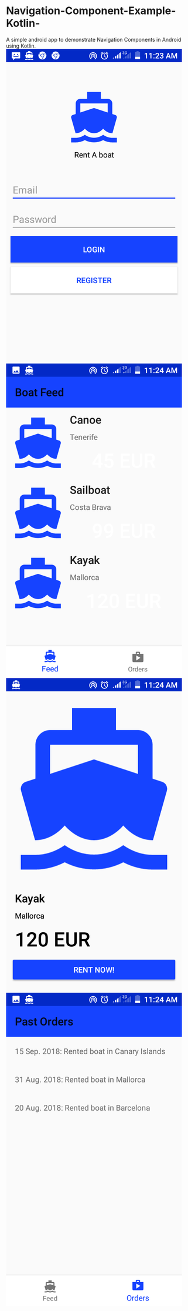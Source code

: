 # Navigation-Component-Example-Kotlin-
A simple android app to demonstrate Navigation Components in Android using Kotlin.
![Image One](https://github.com/agesa3/Navigation-Component-Example-Kotlin-/blob/master/screenshots/Screenshot_20200819-112325.png)
![Image Three](https://github.com/agesa3/Navigation-Component-Example-Kotlin-/blob/master/screenshots/Screenshot_20200819-112413.png)
![Image Two](https://github.com/agesa3/Navigation-Component-Example-Kotlin-/blob/master/screenshots/Screenshot_20200819-112407.png)
![Image Four](https://github.com/agesa3/Navigation-Component-Example-Kotlin-/blob/master/screenshots/Screenshot_20200819-112416.png)
